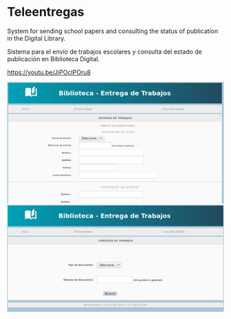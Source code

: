 # Teleentregas

System for sending school papers and consulting the status of publication in the Digital Library. 

Sistema para el envío de trabajos escolares y consulta del estado de publicación en Biblioteca Digital.

https://youtu.be/JiPOcIPOru8

![alt text](https://github.com/pablocourault/Teleentregas/blob/main/teleentregas1.png?raw=true)
![alt text](https://github.com/pablocourault/Teleentregas/blob/main/teleentregas2.png?raw=true)
